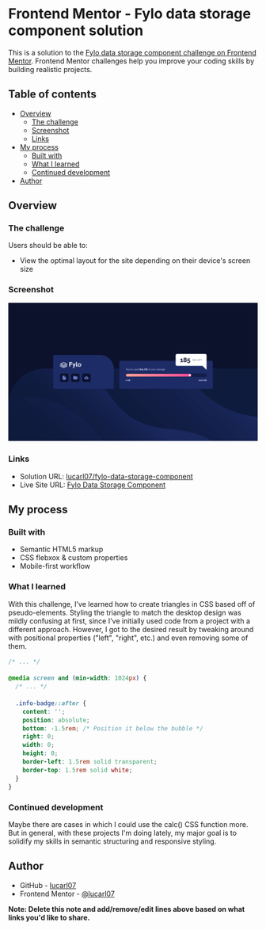 # Frontend Mentor - Fylo data storage component solution

This is a solution to the [Fylo data storage component challenge on Frontend Mentor](https://www.frontendmentor.io/challenges/fylo-data-storage-component-1dZPRbV5n). Frontend Mentor challenges help you improve your coding skills by building realistic projects. 

## Table of contents

- [Overview](#overview)
  - [The challenge](#the-challenge)
  - [Screenshot](#screenshot)
  - [Links](#links)
- [My process](#my-process)
  - [Built with](#built-with)
  - [What I learned](#what-i-learned)
  - [Continued development](#continued-development)
- [Author](#author)

## Overview

### The challenge

Users should be able to:

- View the optimal layout for the site depending on their device's screen size

### Screenshot

![](./screenshot.png)

### Links

- Solution URL: [lucarl07/fylo-data-storage-component](https://github.com/lucarl07/fylo-data-storage-component/)
- Live Site URL: [Fylo Data Storage Component](https://lucarl07.github.io/fylo-data-storage-component/)

## My process

### Built with

- Semantic HTML5 markup
- CSS flebxox & custom properties
- Mobile-first workflow

### What I learned

With this challenge, I've learned how to create triangles in CSS based off of pseudo-elements. Styling the triangle to match the desktop design was mildly confusing at first, since I've initially used code from a project with a different approach. However, I got to the desired result by tweaking around with positional properties ("left", "right", etc.) and even removing some of them.

```css
/* ... */

@media screen and (min-width: 1024px) {
  /* ... */

  .info-badge::after {
    content: '';
    position: absolute;
    bottom: -1.5rem; /* Position it below the bubble */
    right: 0;
    width: 0;
    height: 0;
    border-left: 1.5rem solid transparent;
    border-top: 1.5rem solid white;
  }
}
```

### Continued development

Maybe there are cases in which I could use the calc() CSS function more. But in general, with these projects I'm doing lately, my major goal is to solidify my skills in semantic structuring and responsive styling.

## Author

- GitHub - [lucarl07](https://github.com/lucarl07)
- Frontend Mentor - [@lucarl07](https://www.frontendmentor.io/profile/lucarl07)

**Note: Delete this note and add/remove/edit lines above based on what links you'd like to share.**